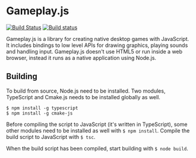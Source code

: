 # Gameplay.js

[![Build Status](https://travis-ci.org/jnsmalm/gameplay.svg?branch=develop)](https://travis-ci.org/jnsmalm/gameplay)
[![Build status](https://ci.appveyor.com/api/projects/status/evxuhc1m502glsbw/branch/develop?svg=true)](https://ci.appveyor.com/project/jnsmalm/gameplay-mxc0a/branch/develop)

Gameplay.js is a library for creating native desktop games with JavaScript. 
It includes bindings to low level APIs for drawing graphics, playing sounds and 
handling input. Gameplay.js doesn't use HTML5 or run inside a web browser, 
instead it runs as a native application using Node.js.

## Building

To build from source, Node.js need to be installed. Two modules, TypeScript and Cmake.js needs to be installed globally as well.

```
$ npm install -g typescript
$ npm install -g cmake-js
```

Before compiling the script to JavaScript (it's written in TypeScript), some 
other modules need to be installed as well with `$ npm install`. Compile the 
build script to JavaScript with `$ tsc`.

When the build script has been compiled, start building with `$ node build`.